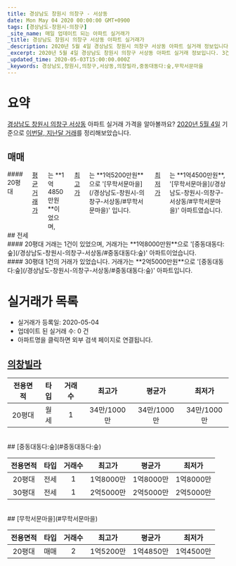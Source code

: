 ```yaml
---
title: 경상남도 창원시 의창구 - 서상동
date: Mon May 04 2020 00:00:00 GMT+0900
tags: [경상남도-창원시-의창구]
_site_name: 매일 업데이트 되는 아파트 실거래가
_title: 경상남도 창원시 의창구 서상동 아파트 실거래가
_description: 2020년 5월 4일 경상남도 창원시 의창구 서상동 아파트 실거래 정보입니다. 3건 아파트 정보가 있습니다.
_excerpt: 2020년 5월 4일 경상남도 창원시 의창구 서상동 아파트 실거래 정보입니다. 3건 아파트 정보가 있습니다.
_updated_time: 2020-05-03T15:00:00.000Z
_keywords: 경상남도,창원시,의창구,서상동,의창빌라,중동대동다:숲,무학서문마을
---
```





# 요약
<ins>경상남도 창원시 의창구 서상동</ins> 아파트 실거래 가격을 알아볼까요? <ins>2020년 5월 4일</ins> 기준으로 <ins>이번달, 지난달 거래</ins>를 정리해보았습니다.

## 매매
<div class="container">
<div class="twelve columns" markdown="1">
#### 20평대
<ins>평균 거래가</ins>는 **1억4850만원**이었으며, <ins>최고가</ins>는 **1억5200만원**으로 '[무학서문마을](/경상남도-창원시-의창구-서상동/#무학서문마을)' 입니다. <ins>최저가</ins>는 **1억4500만원**, '[무학서문마을](/경상남도-창원시-의창구-서상동/#무학서문마을)' 아파트였습니다.
</div>
</div>
## 전세
<div class="container">
<div class="six columns" markdown="1">
#### 20평대
거래는 1건이 있었으며, 거래가는 **1억8000만원**으로 '[중동대동다:숲](/경상남도-창원시-의창구-서상동/#중동대동다:숲)' 아파트이었습니다.
</div>
<div class="six columns" markdown="1">
#### 30평대
1건의 거래가 있었습니다. 거래가는 **2억5000만원**으로 '[중동대동다:숲](/경상남도-창원시-의창구-서상동/#중동대동다:숲)' 아파트입니다.
</div>
</div>



# 실거래가 목록
- 실거래가 등록일: 2020-05-04
- 업데이트 된 실거래 수: 0 건
- 아파트명을 클릭하면 외부 검색 페이지로 연결됩니다.

## [의창빌라](#의창빌라)

|전용면적|타입|거래수|최고가|평균가|최저가|
|:---:|:---:|:---:|:---:|:---:|:---:|
|20평대|<span class="deal-type-3">월세</span>|1|34만/1000만|34만/1000만|34만/1000만|

<br/>
## [중동대동다:숲](#중동대동다:숲)

|전용면적|타입|거래수|최고가|평균가|최저가|
|:---:|:---:|:---:|:---:|:---:|:---:|
|20평대|<span class="deal-type-2">전세</span>|1|1억8000만|1억8000만|1억8000만|
|30평대|<span class="deal-type-2">전세</span>|1|2억5000만|2억5000만|2억5000만|

<br/>
## [무학서문마을](#무학서문마을)

|전용면적|타입|거래수|최고가|평균가|최저가|
|:---:|:---:|:---:|:---:|:---:|:---:|
|20평대|<span class="deal-type-1">매매</span>|2|1억5200만|1억4850만|1억4500만|

<br/>



